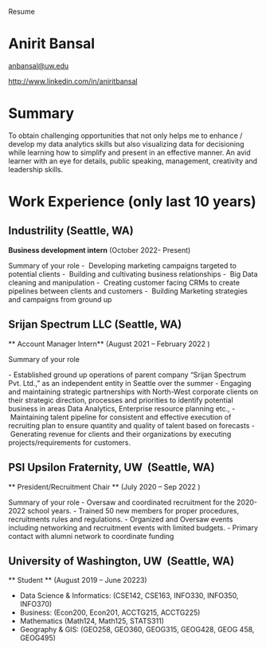 Resume

# Anirit Bansal

anbansal@uw.edu

http://www.linkedin.com/in/aniritbansal

# Summary

To obtain challenging opportunities that not only helps me to enhance / develop my data analytics skills but also visualizing data for decisioning while learning how to simplify and present in an effective manner. An avid learner with an eye for details, public speaking, management, creativity and leadership skills.


# Work Experience (only last 10 years)

## Industrility (Seattle, WA)

**Business development intern** (October 2022- Present)

Summary of your role
-  Developing marketing campaigns targeted to potential clients 
-  Building and cultivating business relationships
-  Big Data cleaning and manipulation 
-  Creating customer facing CRMs to create pipelines between clients and customers
-  Building Marketing strategies and campaigns from ground up


## Srijan Spectrum LLC  (Seattle, WA)

** Account Manager Intern** (August 2021 – February 2022 )

Summary of your role

- Established ground up operations of parent company “Srijan Spectrum Pvt. Ltd.,” as an independent entity in Seattle over the summer
- Engaging and maintaining strategic partnerships with North-West corporate clients on their strategic direction, processes and priorities to identify potential business in areas Data Analytics, Enterprise resource planning etc.,
- Maintaining talent pipeline for consistent and effective execution of recruiting plan to ensure quantity and quality of talent based on forecasts
- Generating revenue for clients and their organizations by executing projects/requirements for customers.


## PSI Upsilon Fraternity, UW  (Seattle, WA)

** President/Recruitment Chair ** (July 2020 – Sep 2022 )

Summary of your role
- Oversaw and coordinated recruitment for the 2020-2022 school years. 
- Trained 50 new members for proper procedures, recruitments rules and regulations. 
- Organized and Oversaw events including networking and recruitment events with limited budgets. 
- Primary contact with alumni network to coordinate funding 


## University of Washington, UW  (Seattle, WA)

** Student ** (August 2019 – June 20223)
- Data Science & Informatics: (CSE142, CSE163, INFO330, INFO350, INFO370) 
- Business: (Econ200, Econ201, ACCTG215, ACCTG225)
- Mathematics (Math124, Math125, STATS311)
- Geography & GIS: (GEO258, GEO360, GEOG315, GEOG428, GEOG 458, GEOG495)


